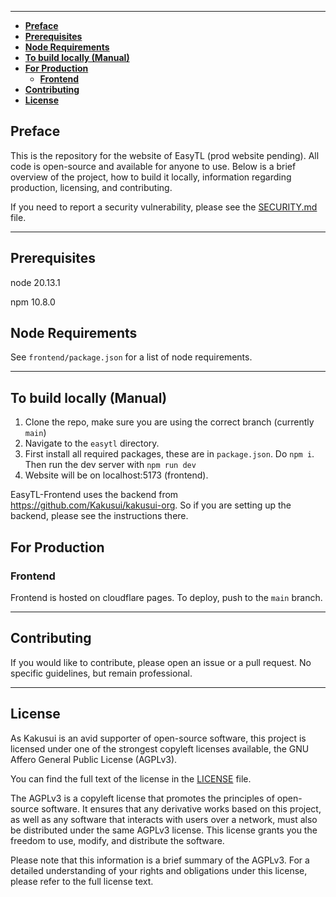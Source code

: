 --------------------------------------------------------------------------------------------------------------------------------------------------

- [**Preface**](#preface)
- [**Prerequisites**](#prerequisites)
- [**Node Requirements**](#node-requirements)
- [**To build locally (Manual)**](#to-build-locally-manual)
- [**For Production**](#for-production)
  - [**Frontend**](#frontend)
- [**Contributing**](#contributing)
- [**License**](#license)

## **Preface**<a name="preface"></a>
This is the repository for the website of EasyTL (prod website pending). All code is open-source and available for anyone to use. Below is a brief overview of the project, how to build it locally, information regarding production, licensing, and contributing.

If you need to report a security vulnerability, please see the [SECURITY.md](SECURITY.md) file.

--------------------------------------------------------------------------------------------------------------------------------------------------

## **Prerequisites**<a name="prerequisites"></a>
node 20.13.1

npm 10.8.0

## **Node Requirements**<a name="node-requirements"></a>
See `frontend/package.json` for a list of node requirements.

--------------------------------------------------------------------------------------------------------------------------------------------------

## **To build locally (Manual)**<a name="build-locally"></a>

 
1. Clone the repo, make sure you are using the correct branch (currently `main`)
2. Navigate to the `easytl` directory.
3. First install all required packages, these are in `package.json`. Do `npm i`. Then run the dev server with `npm run dev`
4. Website will be on localhost:5173 (frontend).

EasyTL-Frontend uses the backend from https://github.com/Kakusui/kakusui-org. So if you are setting up the backend, please see the instructions there.

## **For Production**<a name="for-production"></a>

### **Frontend**<a name="frontend-1"></a>

Frontend is hosted on cloudflare pages. To deploy, push to the `main` branch.

--------------------------------------------------------------------------------------------------------------------------------------------------

## **Contributing**<a name="contributing"></a>
If you would like to contribute, please open an issue or a pull request. No specific guidelines, but remain professional.

--------------------------------------------------------------------------------------------------------------------------------------------------

## **License**<a name="license"></a>

As Kakusui is an avid supporter of open-source software, this project is licensed under one of the strongest copyleft licenses available, the GNU Affero General Public License (AGPLv3).

You can find the full text of the license in the [LICENSE](License.md) file.

The AGPLv3 is a copyleft license that promotes the principles of open-source software. It ensures that any derivative works based on this project, as well as any software that interacts with users over a network, must also be distributed under the same AGPLv3 license. This license grants you the freedom to use, modify, and distribute the software.

Please note that this information is a brief summary of the AGPLv3. For a detailed understanding of your rights and obligations under this license, please refer to the full license text.